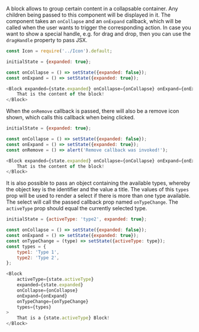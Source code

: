 A block allows to group certain content in a collapsable container. Any children being passed to this component will be
displayed in it. The component takes an `onCollapse` and an `onExpand` callback, which will be called when the user
wants to trigger the corresponding action. In case you want to show a special handle, e.g. for drag and drop, then you
can use the `dragHandle` property to pass JSX.

```javascript
const Icon = require('../Icon').default;

initialState = {expanded: true};

const onCollapse = () => setState({expanded: false});
const onExpand = () => setState({expanded: true});

<Block expanded={state.expanded} onCollapse={onCollapse} onExpand={onExpand} dragHandle={<Icon name="ellipsis-v" />}>
    That is the content of the block!
</Block>
```

When the `onRemove` callback is passed, there will also be a remove icon shown, which calls this callback when being
clicked.

```javascript
initialState = {expanded: true};

const onCollapse = () => setState({expanded: false});
const onExpand = () => setState({expanded: true});
const onRemove = () => alert('Remove callback was invoked!');

<Block expanded={state.expanded} onCollapse={onCollapse} onExpand={onExpand} onRemove={onRemove}>
    That is the content of the block!
</Block>
```

It is also possible to pass an object containing the available types, whereby the object key is the identifier and the
value a title. The values of this `types` prop will be used to render a select if there is more than one type
available. The select will call the passed callback prop named `onTypeChange`. The `activeType` prop should equal the
currently selected type.

```javascript
initialState = {activeType: 'type2', expanded: true};

const onCollapse = () => setState({expanded: false});
const onExpand = () => setState({expanded: true});
const onTypeChange = (type) => setState({activeType: type});
const types = {
    type1: 'Type 1',
    type2: 'Type 2',
};

<Block
    activeType={state.activeType}
    expanded={state.expanded}
    onCollapse={onCollapse}
    onExpand={onExpand}
    onTypeChange={onTypeChange}
    types={types}
>
    That is a {state.activeType} Block!
</Block>
```
